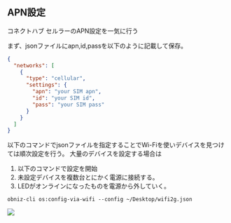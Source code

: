 ## APN設定

コネクトハブ セルラーのAPN設定を一気に行う

まず、jsonファイルにapn,id,passを以下のように記載して保存。

```json
{
  "networks": [
    {
      "type": "cellular",
      "settings": {
        "apn": "your SIM apn",
        "id": "your SIM id",
        "pass": "your SIM pass"
      }
    }
  ]
}
```

以下のコマンドでjsonファイルを指定することでWi-Fiを使いデバイスを見つけては順次設定を行う。
大量のデバイスを設定する場合は

1. 以下のコマンドで設定を開始
2. 未設定デバイスを複数台とにかく電源に接続する。
3. LEDがオンラインになったものを電源から外していく。

```
obniz-cli os:config-via-wifi --config ~/Desktop/wifi2g.json
```

![](./images/viawifi.png)
